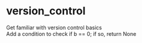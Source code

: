 # version_control
Get familiar with version control basics  
Add a condition to check if b == 0; if so, return None
